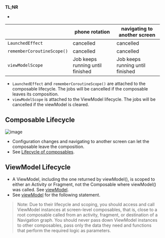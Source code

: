 __TL;NR__

- 
|     | phone rotation | navigating to another screen |
| -------- | ------- | ------- |
| `LaunchedEffect` | cancelled | cancelled  |
| `rememberCoroutineScope()` | cancelled | cancelled |
| `viewModelScope` | Job keeps running until finished | Job keeps running until finished |

- `LaunchedEffect` and `rememberCoroutineScope()` are attached to the composable lifecycle. The jobs will be cancelled if the composable leaves its composition.
- `viewModelScope` is attached to the ViewModel lifecycle. The jobs will be cancelled if the viewModel is cleared.

## Composable Lifecycle

![image](https://github.com/ruiqima/ScopeInvestment/assets/40756115/6e5b47e4-40fc-407c-bea0-0256ad8a2569)

- Configuration changes and navigating to another screen can let the composable leave the composition.
- See [Lifecycle of composables](https://developer.android.com/jetpack/compose/lifecycle).


## ViewModel Lifecycle
- A ViewModel, including the one returned by viewModel(), is scoped to either an Activity or Fragment, not the Composable where viewModel() was called. See [viewModel](https://developer.android.com/reference/kotlin/androidx/lifecycle/viewmodel/compose/package-summary#viewModel(androidx.lifecycle.ViewModelStoreOwner,kotlin.String,kotlin.Function1)).
- See [viewModel](https://developer.android.com/jetpack/compose/libraries#viewmodel) for the following statement.
> Note: Due to their lifecycle and scoping, you should access and call ViewModel instances at screen-level composables,
> that is, close to a root composable called from an activity, fragment, or destination of a Navigation graph.
> You should never pass down ViewModel instances to other composables, pass only the data they need and functions that perform the required logic as parameters.
